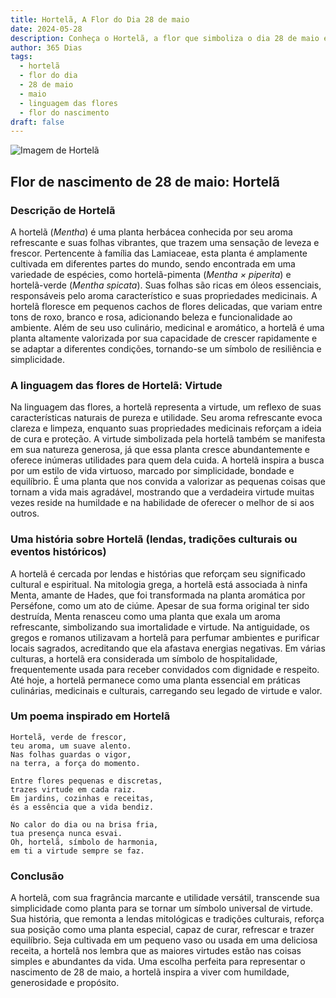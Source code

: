 ```yaml
---
title: Hortelã, A Flor do Dia 28 de maio
date: 2024-05-28
description: Conheça o Hortelã, a flor que simboliza o dia 28 de maio e seu significado 'Virtude'. Explore a beleza e o simbolismo desta flor encantadora.
author: 365 Dias
tags:
  - hortelã
  - flor do dia
  - 28 de maio
  - maio
  - linguagem das flores
  - flor do nascimento
draft: false
---
```


![Imagem de Hortelã](https://cdn.pixabay.com/photo/2019/08/21/14/55/mint-4421249_1280.jpg#center)


## Flor de nascimento de 28 de maio: Hortelã

### Descrição de Hortelã

A hortelã (_Mentha_) é uma planta herbácea conhecida por seu aroma refrescante e suas folhas vibrantes, que trazem uma sensação de leveza e frescor. Pertencente à família das Lamiaceae, esta planta é amplamente cultivada em diferentes partes do mundo, sendo encontrada em uma variedade de espécies, como hortelã-pimenta (_Mentha × piperita_) e hortelã-verde (_Mentha spicata_). Suas folhas são ricas em óleos essenciais, responsáveis pelo aroma característico e suas propriedades medicinais. A hortelã floresce em pequenos cachos de flores delicadas, que variam entre tons de roxo, branco e rosa, adicionando beleza e funcionalidade ao ambiente. Além de seu uso culinário, medicinal e aromático, a hortelã é uma planta altamente valorizada por sua capacidade de crescer rapidamente e se adaptar a diferentes condições, tornando-se um símbolo de resiliência e simplicidade.

### A linguagem das flores de Hortelã: Virtude

Na linguagem das flores, a hortelã representa a virtude, um reflexo de suas características naturais de pureza e utilidade. Seu aroma refrescante evoca clareza e limpeza, enquanto suas propriedades medicinais reforçam a ideia de cura e proteção. A virtude simbolizada pela hortelã também se manifesta em sua natureza generosa, já que essa planta cresce abundantemente e oferece inúmeras utilidades para quem dela cuida. A hortelã inspira a busca por um estilo de vida virtuoso, marcado por simplicidade, bondade e equilíbrio. É uma planta que nos convida a valorizar as pequenas coisas que tornam a vida mais agradável, mostrando que a verdadeira virtude muitas vezes reside na humildade e na habilidade de oferecer o melhor de si aos outros.

### Uma história sobre Hortelã (lendas, tradições culturais ou eventos históricos)

A hortelã é cercada por lendas e histórias que reforçam seu significado cultural e espiritual. Na mitologia grega, a hortelã está associada à ninfa Menta, amante de Hades, que foi transformada na planta aromática por Perséfone, como um ato de ciúme. Apesar de sua forma original ter sido destruída, Menta renasceu como uma planta que exala um aroma refrescante, simbolizando sua imortalidade e virtude. Na antiguidade, os gregos e romanos utilizavam a hortelã para perfumar ambientes e purificar locais sagrados, acreditando que ela afastava energias negativas. Em várias culturas, a hortelã era considerada um símbolo de hospitalidade, frequentemente usada para receber convidados com dignidade e respeito. Até hoje, a hortelã permanece como uma planta essencial em práticas culinárias, medicinais e culturais, carregando seu legado de virtude e valor.

### Um poema inspirado em Hortelã

```
Hortelã, verde de frescor,  
teu aroma, um suave alento.  
Nas folhas guardas o vigor,  
na terra, a força do momento.  

Entre flores pequenas e discretas,  
trazes virtude em cada raiz.  
Em jardins, cozinhas e receitas,  
és a essência que a vida bendiz.  

No calor do dia ou na brisa fria,  
tua presença nunca esvai.  
Oh, hortelã, símbolo de harmonia,  
em ti a virtude sempre se faz.  
```

### Conclusão

A hortelã, com sua fragrância marcante e utilidade versátil, transcende sua simplicidade como planta para se tornar um símbolo universal de virtude. Sua história, que remonta a lendas mitológicas e tradições culturais, reforça sua posição como uma planta especial, capaz de curar, refrescar e trazer equilíbrio. Seja cultivada em um pequeno vaso ou usada em uma deliciosa receita, a hortelã nos lembra que as maiores virtudes estão nas coisas simples e abundantes da vida. Uma escolha perfeita para representar o nascimento de 28 de maio, a hortelã inspira a viver com humildade, generosidade e propósito.
